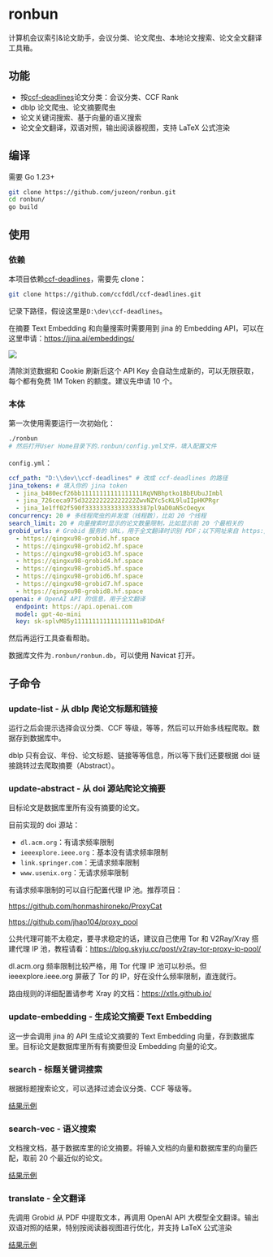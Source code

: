 # ronbun

计算机会议索引&论文助手，会议分类、论文爬虫、本地论文搜索、论文全文翻译工具箱。

## 功能

- 按[ccf-deadlines](https://github.com/ccfddl/ccf-deadlines)论文分类：会议分类、CCF Rank
- dblp 论文爬虫、论文摘要爬虫
- 论文关键词搜索、基于向量的语义搜索
- 论文全文翻译，双语对照，输出阅读器视图，支持 LaTeX 公式渲染

## 编译

需要 Go 1.23+

```bash
git clone https://github.com/juzeon/ronbun.git
cd ronbun/
go build
```

## 使用

### 依赖

本项目依赖[ccf-deadlines](https://github.com/ccfddl/ccf-deadlines)，需要先 clone：

```bash
git clone https://github.com/ccfddl/ccf-deadlines.git
```

记录下路径，假设这里是`D:\dev\ccf-deadlines`。

在摘要 Text Embedding 和向量搜索时需要用到 jina 的 Embedding API，可以在这里申请：<https://jina.ai/embeddings/>

![](https://public.ptree.top/ShareX/2024/10/10/1728558627/fstutMhIND.png)

清除浏览数据和 Cookie 刷新后这个 API Key 会自动生成新的，可以无限获取，每个都有免费 1M Token 的额度。建议先申请 10 个。

### 本体

第一次使用需要运行一次初始化：

```bash
./ronbun
# 然后打开User Home目录下的.ronbun/config.yml文件，填入配置文件
```

`config.yml`：

```yaml
ccf_path: "D:\\dev\\ccf-deadlines" # 改成 ccf-deadlines 的路径
jina_tokens: # 填入你的 jina token
  - jina_b480ecf26bb11111111111111111RqVNBhptko1BbEUbuJImbl
  - jina_726ceca975d322222222222222ZwvNZYc5cKL9luIIpHKPRgr
  - jina_1e1ff02f590f333333333333333387pl9aD0aN5cOeqyx
concurrency: 20 # 多线程爬虫的并发度（线程数），比如 20 个线程
search_limit: 20 # 向量搜索时显示的论文数量限制，比如显示前 20 个最相关的
grobid_urls: # Grobid 服务的 URL，用于全文翻译时识别 PDF；以下网址来自 https://github.com/binary-husky/gpt_academic，也可以自己搭建
  - https://qingxu98-grobid.hf.space
  - https://qingxu98-grobid2.hf.space
  - https://qingxu98-grobid3.hf.space
  - https://qingxu98-grobid4.hf.space
  - https://qingxu98-grobid5.hf.space
  - https://qingxu98-grobid6.hf.space
  - https://qingxu98-grobid7.hf.space
  - https://qingxu98-grobid8.hf.space
openai: # OpenAI API 的信息，用于全文翻译
  endpoint: https://api.openai.com
  model: gpt-4o-mini
  key: sk-splvM85y111111111111111111aB1DdAf
```

然后再运行工具查看帮助。

数据库文件为`.ronbun/ronbun.db`，可以使用 Navicat 打开。

## 子命令

### update-list - 从 dblp 爬论文标题和链接

运行之后会提示选择会议分类、CCF 等级，等等，然后可以开始多线程爬取。数据存到数据库中。

dblp 只有会议、年份、论文标题、链接等等信息，所以等下我们还要根据 doi 链接跳转过去爬取摘要（Abstract）。

### update-abstract - 从 doi 源站爬论文摘要

目标论文是数据库里所有没有摘要的论文。

目前实现的 doi 源站：

- `dl.acm.org`：有请求频率限制
- `ieeexplore.ieee.org`：基本没有请求频率限制
- `link.springer.com`：无请求频率限制
- `www.usenix.org`：无请求频率限制

有请求频率限制的可以自行配置代理 IP 池。推荐项目：

<https://github.com/honmashironeko/ProxyCat>

<https://github.com/jhao104/proxy_pool>

公共代理可能不太稳定，要寻求稳定的话，建议自己使用 Tor 和 V2Ray/Xray 搭建代理 IP 池，教程请看：<https://blog.skyju.cc/post/v2ray-tor-proxy-ip-pool/>

dl.acm.org 频率限制比较严格，用 Tor 代理 IP 池可以秒杀。但 ieeexplore.ieee.org 屏蔽了 Tor 的 IP，好在没什么频率限制，直连就行。

路由规则的详细配置请参考 Xray 的文档：<https://xtls.github.io/>

### update-embedding - 生成论文摘要 Text Embedding

这一步会调用 jina 的 API 生成论文摘要的 Text Embedding 向量，存到数据库里。目标论文是数据库里所有有摘要但没 Embedding 向量的论文。

### search - 标题关键词搜索

根据标题搜索论文，可以选择过滤会议分类、CCF 等级等。

[结果示例](https://public.ptree.top/ShareX/manual/Search%20for%20serverless.html)

### search-vec - 语义搜索

文档搜文档，基于数据库里的论文摘要。将输入文档的向量和数据库里的向量匹配，取前 20 个最近似的论文。

[结果示例](https://public.ptree.top/ShareX/manual/Search%20by%20document%202024-10-10%2019%2129%2158.html)

### translate - 全文翻译

先调用 Grobid 从 PDF 中提取文本，再调用 OpenAI API 大模型全文翻译。输出双语对照的结果，特别按阅读器视图进行优化，并支持 LaTeX 公式渲染

[结果示例](https://public.ptree.top/ShareX/manual/Translation%20for%20fast24-li.pdf.html)